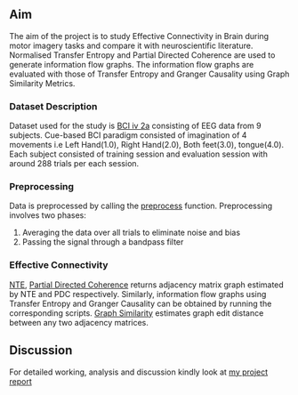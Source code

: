 ## Aim ##

The aim of the project is to study Effective Connectivity in Brain during motor imagery tasks and compare it with neuroscientific literature. Normalised Transfer Entropy and Partial Directed Coherence are used to generate information flow graphs. The information flow graphs are evaluated with those of Transfer Entropy and Granger Causality using Graph Similarity Metrics.

### Dataset Description ###

Dataset used for the study is [BCI iv 2a](http://www.bbci.de/competition/iv/) consisting of EEG data from 9 subjects. Cue-based BCI paradigm consisted of imagination of 4 movements i.e Left Hand(1.0), Right Hand(2.0), Both feet(3.0), tongue(4.0). Each subject consisted of training session and evaluation session with around 288 trials per each session.

### Preprocessing ###

Data is preprocessed by calling the [preprocess](preprocess.py) function. Preprocessing involves two phases:
  1. Averaging the data over all trials to eliminate noise and bias
  2. Passing the signal through a bandpass filter

### Effective Connectivity ###

[NTE](NTE.py), [Partial Directed Coherence](PDC.py) returns adjacency matrix graph estimated by NTE and PDC respectively. Similarly, information flow graphs using Transfer Entropy and Granger Causality can be obtained by running the corresponding scripts. [Graph Similarity](GED.py) estimates graph edit distance between any two adjacency matrices.

## Discussion ##
For detailed working, analysis and discussion kindly look at [my project report](Report.pdf)

